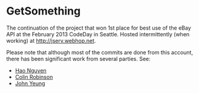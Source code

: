 GetSomething
============

The continuation of the project that won 1st place for best use of the eBay API at the February 2013 CodeDay in Seattle. Hosted intermittently (when working) at http://jserv.webhop.net.

Please note that although most of the commits are done from this account, there has been significant work from several parties. See:

-   [Hao Nguyen](https://github.com/haonguyen28)
-   [Colin Robinson](https://github.com/colinarobinson)
-   [John Yeung](https://github.com/yeungDev)
